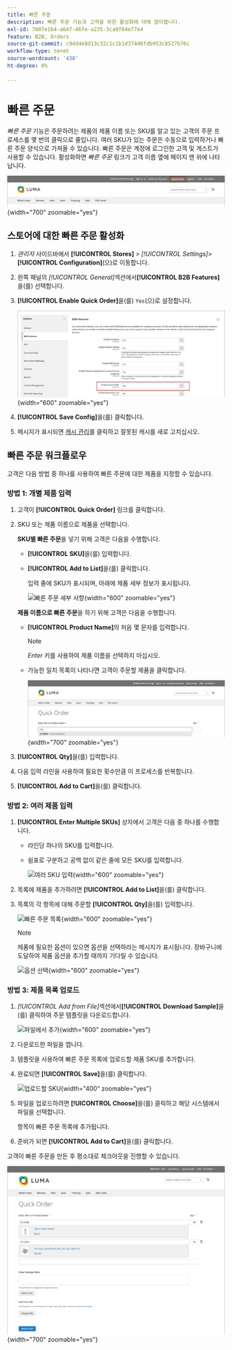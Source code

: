 ```yaml
---
title: 빠른 주문
description: 빠른 주문 기능과 고객을 위한 활성화에 대해 알아봅니다.
exl-id: 7007e1b4-a64f-46fe-a235-3ca9f64e77e4
feature: B2B, Orders
source-git-commit: c94d4e8d13c32c1c1b1d37440fdb953c8527b76c
workflow-type: tm+mt
source-wordcount: '438'
ht-degree: 0%

---
```


# 빠른 주문

_빠른 주문_ 기능은 주문하려는 제품의 제품 이름 또는 SKU를 알고 있는 고객의 주문 프로세스를 몇 번의 클릭으로 줄입니다. 여러 SKU가 있는 주문은 수동으로 입력하거나 빠른 주문 양식으로 가져올 수 있습니다. 빠른 주문은 계정에 로그인한 고객 및 게스트가 사용할 수 있습니다. 활성화하면 _빠른 주문_ 링크가 고객 이름 옆에 페이지 맨 위에 나타납니다.

![빠른 주문 링크](./assets/quick-order-link.png){width="700" zoomable="yes"}

## 스토어에 대한 빠른 주문 활성화

1. _관리자_ 사이드바에서 **[!UICONTROL Stores]** > _[!UICONTROL Settings]_>**[!UICONTROL Configuration]**(으)로 이동합니다.

1. 왼쪽 패널의 _[!UICONTROL General]_&#x200B;섹션에서&#x200B;**[!UICONTROL B2B Features]**&#x200B;을(를) 선택합니다.

1. **[!UICONTROL Enable Quick Order]**&#x200B;을(를) `Yes`(으)로 설정합니다.

   ![빠른 주문 사용](./assets/quick-orders-config.png){width="600" zoomable="yes"}

1. **[!UICONTROL Save Config]**&#x200B;을(를) 클릭합니다.

1. 메시지가 표시되면 [캐시 관리](../systems/cache-management.md)를 클릭하고 잘못된 캐시를 새로 고치십시오.

## 빠른 주문 워크플로우

고객은 다음 방법 중 하나를 사용하여 빠른 주문에 대한 제품을 지정할 수 있습니다.

### 방법 1: 개별 제품 입력

1. 고객이 **[!UICONTROL Quick Order]** 링크를 클릭합니다.

1. SKU 또는 제품 이름으로 제품을 선택합니다.

   **SKU별 빠른 주문**&#x200B;을 넣기 위해 고객은 다음을 수행합니다.

   - **[!UICONTROL SKU]**&#x200B;을(를) 입력합니다.

   - **[!UICONTROL Add to List]**&#x200B;을(를) 클릭합니다.

     입력 줄에 SKU가 표시되며, 아래에 제품 세부 정보가 표시됩니다.

     ![빠른 주문 세부 사항](./assets/quick-order-product-detail.png){width="600" zoomable="yes"}

   **제품 이름으로 빠른 주문**&#x200B;을 하기 위해 고객은 다음을 수행합니다.

   - **[!UICONTROL Product Name]**&#x200B;의 처음 몇 문자를 입력합니다.

     >[!NOTE]
     >
     >_Enter_ 키를 사용하여 제품 이름을 선택하지 마십시오.

   - 가능한 일치 목록이 나타나면 고객이 주문할 제품을 클릭합니다.

     ![제품 이름을 선택하려면 클릭하세요](./assets/quick-order-product-name.png){width="700" zoomable="yes"}

1. **[!UICONTROL Qty]**&#x200B;을(를) 입력합니다.

1. 다음 입력 라인을 사용하여 필요한 횟수만큼 이 프로세스를 반복합니다.

1. **[!UICONTROL Add to Cart]**&#x200B;을(를) 클릭합니다.

### 방법 2: 여러 제품 입력

1. **[!UICONTROL Enter Multiple SKUs]** 상자에서 고객은 다음 중 하나를 수행합니다.

   - 라인당 하나의 SKU를 입력합니다.

   - 쉼표로 구분하고 공백 없이 같은 줄에 모든 SKU를 입력합니다.

     ![여러 SKU 입력](./assets/quick-order-skus.png){width="600" zoomable="yes"}

1. 목록에 제품을 추가하려면 **[!UICONTROL Add to List]**&#x200B;을(를) 클릭합니다.

1. 목록의 각 항목에 대해 주문할 **[!UICONTROL Qty]**&#x200B;을(를) 입력합니다.

   ![빠른 주문 목록](./assets/quick-order-skus-detail.png){width="600" zoomable="yes"}

   >[!NOTE]
   >
   >제품에 필요한 옵션이 있으면 옵션을 선택하라는 메시지가 표시됩니다. 장바구니에 도달하여 제품 옵션을 추가할 때까지 기다릴 수 있습니다.

   ![옵션 선택](./assets/quick-order-skus-product-options.png){width="600" zoomable="yes"}

### 방법 3: 제품 목록 업로드

1. _[!UICONTROL Add from File]_&#x200B;섹션에서&#x200B;**[!UICONTROL Download Sample]**&#x200B;을(를) 클릭하여 주문 템플릿을 다운로드합니다.

   ![파일에서 추가](./assets/quick-order-skus-add-from-file.png){width="600" zoomable="yes"}

1. 다운로드한 파일을 엽니다.

1. 템플릿을 사용하여 빠른 주문 목록에 업로드할 제품 SKU를 추가합니다.

1. 완료되면 **[!UICONTROL Save]**&#x200B;을(를) 클릭합니다.

   ![업로드할 SKU](./assets/quick-order-skus-add-from-file-sample.png){width="400" zoomable="yes"}

1. 파일을 업로드하려면 **[!UICONTROL Choose]**&#x200B;을(를) 클릭하고 해당 시스템에서 파일을 선택합니다.

   항목이 빠른 주문 목록에 추가됩니다.

1. 준비가 되면 **[!UICONTROL Add to Cart]**&#x200B;을(를) 클릭합니다.

고객이 빠른 주문을 만든 후 평소대로 체크아웃을 진행할 수 있습니다.

![빠른 주문](./assets/quick-order-add-to-cart.png){width="700" zoomable="yes"}
